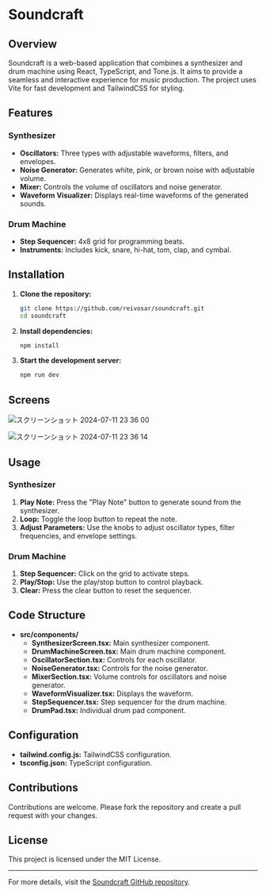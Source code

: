 # Soundcraft

## Overview
Soundcraft is a web-based application that combines a synthesizer and drum machine using React, TypeScript, and Tone.js. It aims to provide a seamless and interactive experience for music production. The project uses Vite for fast development and TailwindCSS for styling.

## Features
### Synthesizer
- **Oscillators:** Three types with adjustable waveforms, filters, and envelopes.
- **Noise Generator:** Generates white, pink, or brown noise with adjustable volume.
- **Mixer:** Controls the volume of oscillators and noise generator.
- **Waveform Visualizer:** Displays real-time waveforms of the generated sounds.

### Drum Machine
- **Step Sequencer:** 4x8 grid for programming beats.
- **Instruments:** Includes kick, snare, hi-hat, tom, clap, and cymbal.

## Installation
1. **Clone the repository:**
    ```bash
    git clone https://github.com/reivosar/soundcraft.git
    cd soundcraft
    ```
2. **Install dependencies:**
    ```bash
    npm install
    ```
3. **Start the development server:**
    ```bash
    npm run dev
    ```
## Screens

![スクリーンショット 2024-07-11 23 36 00](https://github.com/reivosar/soundcraft/assets/2153822/08801042-61b0-4f77-824c-e48e5d9edf8a)

![スクリーンショット 2024-07-11 23 36 14](https://github.com/reivosar/soundcraft/assets/2153822/08e76cb3-a535-4f63-ae35-b616692fcc8e)

## Usage
### Synthesizer
1. **Play Note:** Press the "Play Note" button to generate sound from the synthesizer.
2. **Loop:** Toggle the loop button to repeat the note.
3. **Adjust Parameters:** Use the knobs to adjust oscillator types, filter frequencies, and envelope settings.

### Drum Machine
1. **Step Sequencer:** Click on the grid to activate steps.
2. **Play/Stop:** Use the play/stop button to control playback.
3. **Clear:** Press the clear button to reset the sequencer.

## Code Structure
- **src/components/**
  - **SynthesizerScreen.tsx:** Main synthesizer component.
  - **DrumMachineScreen.tsx:** Main drum machine component.
  - **OscillatorSection.tsx:** Controls for each oscillator.
  - **NoiseGenerator.tsx:** Controls for the noise generator.
  - **MixerSection.tsx:** Volume controls for oscillators and noise generator.
  - **WaveformVisualizer.tsx:** Displays the waveform.
  - **StepSequencer.tsx:** Step sequencer for the drum machine.
  - **DrumPad.tsx:** Individual drum pad component.

## Configuration
- **tailwind.config.js:** TailwindCSS configuration.
- **tsconfig.json:** TypeScript configuration.

## Contributions
Contributions are welcome. Please fork the repository and create a pull request with your changes.

## License
This project is licensed under the MIT License.

---

For more details, visit the [Soundcraft GitHub repository](https://github.com/reivosar/soundcraft).
